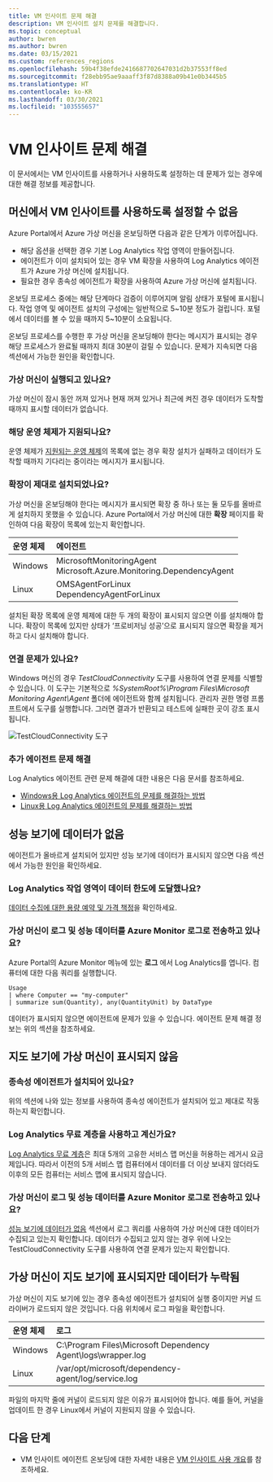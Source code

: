 ```yaml
---
title: VM 인사이트 문제 해결
description: VM 인사이트 설치 문제를 해결합니다.
ms.topic: conceptual
author: bwren
ms.author: bwren
ms.date: 03/15/2021
ms.custom: references_regions
ms.openlocfilehash: 59b4f38efde2416687702647031d2b37553ff8ed
ms.sourcegitcommit: f28ebb95ae9aaaff3f87d8388a09b41e0b3445b5
ms.translationtype: HT
ms.contentlocale: ko-KR
ms.lasthandoff: 03/30/2021
ms.locfileid: "103555657"
---
```

# <a name="troubleshoot-vm-insights"></a>VM 인사이트 문제 해결
이 문서에서는 VM 인사이트를 사용하거나 사용하도록 설정하는 데 문제가 있는 경우에 대한 해결 정보를 제공합니다.

## <a name="cannot-enable-vm-insights-on-a-machine"></a>머신에서 VM 인사이트를 사용하도록 설정할 수 없음
Azure Portal에서 Azure 가상 머신을 온보딩하면 다음과 같은 단계가 이루어집니다.

- 해당 옵션을 선택한 경우 기본 Log Analytics 작업 영역이 만들어집니다.
- 에이전트가 이미 설치되어 있는 경우 VM 확장을 사용하여 Log Analytics 에이전트가 Azure 가상 머신에 설치됩니다.
- 필요한 경우 종속성 에이전트가 확장을 사용하여 Azure 가상 머신에 설치됩니다.
  
온보딩 프로세스 중에는 해당 단계마다 검증이 이루어지며 알림 상태가 포털에 표시됩니다. 작업 영역 및 에이전트 설치의 구성에는 일반적으로 5~10분 정도가 걸립니다. 포털에서 데이터를 볼 수 있을 때까지 5~10분이 소요됩니다.

온보딩 프로세스를 수행한 후 가상 머신을 온보딩해야 한다는 메시지가 표시되는 경우 해당 프로세스가 완료될 때까지 최대 30분이 걸릴 수 있습니다. 문제가 지속되면 다음 섹션에서 가능한 원인을 확인합니다.

### <a name="is-the-virtual-machine-running"></a>가상 머신이 실행되고 있나요?
 가상 머신이 잠시 동안 꺼져 있거나 현재 꺼져 있거나 최근에 켜진 경우 데이터가 도착할 때까지 표시할 데이터가 없습니다.

### <a name="is-the-operating-system-supported"></a>해당 운영 체제가 지원되나요?
운영 체제가 [지원되는 운영 체제](vminsights-enable-overview.md#supported-operating-systems)의 목록에 없는 경우 확장 설치가 실패하고 데이터가 도착할 때까지 기다리는 중이라는 메시지가 표시됩니다.

### <a name="did-the-extension-install-properly"></a>확장이 제대로 설치되었나요?
가상 머신을 온보딩해야 한다는 메시지가 표시되면 확장 중 하나 또는 둘 모두를 올바르게 설치하지 못했을 수 있습니다. Azure Portal에서 가상 머신에 대한 **확장** 페이지를 확인하여 다음 확장이 목록에 있는지 확인합니다.

| 운영 체제 | 에이전트 | 
|:---|:---|
| Windows | MicrosoftMonitoringAgent<br>Microsoft.Azure.Monitoring.DependencyAgent |
| Linux | OMSAgentForLinux<br>DependencyAgentForLinux |

설치된 확장 목록에 운영 체제에 대한 두 개의 확장이 표시되지 않으면 이를 설치해야 합니다. 확장이 목록에 있지만 상태가 ‘프로비저닝 성공’으로 표시되지 않으면 확장을 제거하고 다시 설치해야 합니다.

### <a name="do-you-have-connectivity-issues"></a>연결 문제가 있나요?
Windows 머신의 경우 *TestCloudConnectivity* 도구를 사용하여 연결 문제를 식별할 수 있습니다. 이 도구는 기본적으로 *%SystemRoot%\Program Files\Microsoft Monitoring Agent\Agent* 폴더에 에이전트와 함께 설치됩니다. 관리자 권한 명령 프롬프트에서 도구를 실행합니다. 그러면 결과가 반환되고 테스트에 실패한 곳이 강조 표시됩니다. 

![TestCloudConnectivity 도구](media/vminsights-troubleshoot/test-cloud-connectivity.png)

### <a name="more-agent-troubleshooting"></a>추가 에이전트 문제 해결

Log Analytics 에이전트 관련 문제 해결에 대한 내용은 다음 문서를 참조하세요.

- [Windows용 Log Analytics 에이전트의 문제를 해결하는 방법](../agents/agent-windows-troubleshoot.md)
- [Linux용 Log Analytics 에이전트의 문제를 해결하는 방법](../agents/agent-linux-troubleshoot.md)

## <a name="performance-view-has-no-data"></a>성능 보기에 데이터가 없음
에이전트가 올바르게 설치되어 있지만 성능 보기에 데이터가 표시되지 않으면 다음 섹션에서 가능한 원인을 확인하세요.

### <a name="has-your-log-analytics-workspace-reached-its-data-limit"></a>Log Analytics 작업 영역이 데이터 한도에 도달했나요?
[데이터 수집에 대한 용량 예약 및 가격 책정](https://azure.microsoft.com/pricing/details/monitor/)을 확인하세요.

### <a name="is-your-virtual-machine-sending-log-and-performance-data-to-azure-monitor-logs"></a>가상 머신이 로그 및 성능 데이터를 Azure Monitor 로그로 전송하고 있나요?

Azure Portal의 Azure Monitor 메뉴에 있는 **로그** 에서 Log Analytics를 엽니다. 컴퓨터에 대한 다음 쿼리를 실행합니다.

```kuso
Usage 
| where Computer == "my-computer" 
| summarize sum(Quantity), any(QuantityUnit) by DataType
```

데이터가 표시되지 않으면 에이전트에 문제가 있을 수 있습니다. 에이전트 문제 해결 정보는 위의 섹션을 참조하세요.

## <a name="virtual-machine-doesnt-appear-in-map-view"></a>지도 보기에 가상 머신이 표시되지 않음

### <a name="is-the-dependency-agent-installed"></a>종속성 에이전트가 설치되어 있나요?
 위의 섹션에 나와 있는 정보를 사용하여 종속성 에이전트가 설치되어 있고 제대로 작동하는지 확인합니다.

### <a name="are-you-on-the-log-analytics-free-tier"></a>Log Analytics 무료 계층을 사용하고 계신가요?
[Log Analytics 무료 계층](https://azure.microsoft.com/pricing/details/monitor/)은 최대 5개의 고유한 서비스 맵 머신을 허용하는 레거시 요금제입니다. 따라서 이전의 5개 서비스 맵 컴퓨터에서 데이터를 더 이상 보내지 않더라도 이후의 모든 컴퓨터는 서비스 맵에 표시되지 않습니다.

### <a name="is-your-virtual-machine-sending-log-and-performance-data-to-azure-monitor-logs"></a>가상 머신이 로그 및 성능 데이터를 Azure Monitor 로그로 전송하고 있나요?
[성능 보기에 데이터가 없음](#performance-view-has-no-data) 섹션에서 로그 쿼리를 사용하여 가상 머신에 대한 데이터가 수집되고 있는지 확인합니다. 데이터가 수집되고 있지 않는 경우 위에 나오는 TestCloudConnectivity 도구를 사용하여 연결 문제가 있는지 확인합니다.


## <a name="virtual-machine-appears-in-map-view-but-has-missing-data"></a>가상 머신이 지도 보기에 표시되지만 데이터가 누락됨
가상 머신이 지도 보기에 있는 경우 종속성 에이전트가 설치되어 실행 중이지만 커널 드라이버가 로드되지 않은 것입니다. 다음 위치에서 로그 파일을 확인합니다.

| 운영 체제 | 로그 | 
|:---|:---|
| Windows | C:\Program Files\Microsoft Dependency Agent\logs\wrapper.log |
| Linux | /var/opt/microsoft/dependency-agent/log/service.log |

파일의 마지막 줄에 커널이 로드되지 않은 이유가 표시되어야 합니다. 예를 들어, 커널을 업데이트 한 경우 Linux에서 커널이 지원되지 않을 수 있습니다.
## <a name="next-steps"></a>다음 단계

- VM 인사이트 에이전트 온보딩에 대한 자세한 내용은 [VM 인사이트 사용 개요](vminsights-enable-overview.md)를 참조하세요.
